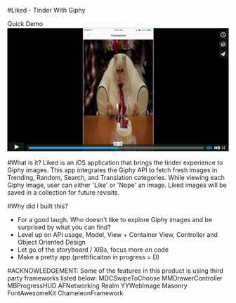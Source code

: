 #Liked - Tinder With Giphy

Quick Demo
[![IMAGE ALT TEXT](liked-demo.png)](https://vimeo.com/158123668 "Demo Video")

#What is it?
Liked is an iOS application that brings the tinder experience to Giphy images. This app integrates the Giphy API to fetch fresh images in Trending, Random, Search, and Translation categories. While viewing each Giphy image, user can either 'Like' or 'Nope' an image. Liked images will be saved in a collection for future revisits.  

#Why did I built this?
+ For a good laugh. Who doesn't like to explore Giphy images and be surprised by what you can find?
+ Level up on API usage, Model, View + Container View, Controller and Object Oriented Design
+ Let go of the storyboard / XIBs, focus more on code 
+ Make a pretty app (prettificaiton in progress = D)

#ACKNOWLEDGEMENT:
Some of the features in this product is using third party frameworks listed below: 
MDCSwipeToChoose
MMDrawerController
MBProgressHUD
AFNetworking
Realm
YYWebImage
Masonry
FontAwesomeKit
ChameleonFramework

